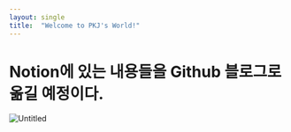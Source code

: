 ```yaml
---
layout: single
title:  "Welcome to PKJ's World!"
---
```


# Notion에 있는 내용들을 Github 블로그로 옮길 예정이다.

![Untitled](C:\pkj\Blog\pwplay0002-github-blog\pwplay0002.github.io\images\2022-05-08-first\Untitled.png)
